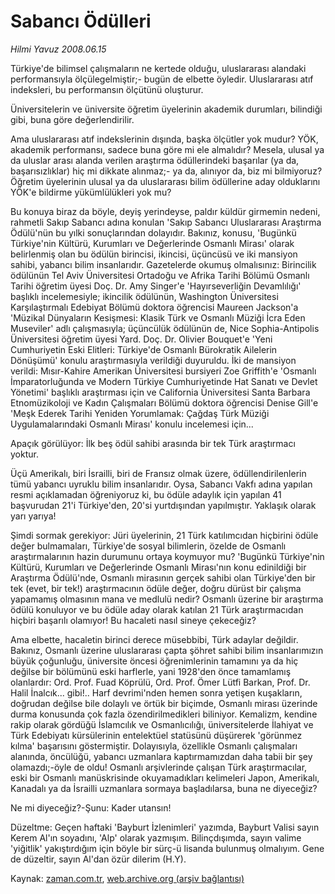 # Sabancı Ödülleri

*Hilmi Yavuz 2008.06.15*

<tr><td class="metin" colspan="2" style="padding-top: 20px; padding-left: 5px; padding-right: 10px;">Türkiye'de bilimsel çalışmaların ne kertede olduğu, uluslararası alandaki performansıyla ölçülegelmiştir;- bugün de elbette öyledir. Uluslararası atıf indeksleri, bu performansın ölçütünü oluşturur.</td></tr><tr><td class="metin" colspan="2" style="padding-top: 20px; padding-left: 5px; padding-right: 10px;"><p>Üniversitelerin ve üniversite öğretim üyelerinin akademik durumları, bilindiği gibi, buna göre değerlendirilir.
<p>Ama uluslararası atıf indekslerinin dışında, başka ölçütler yok mudur? YÖK, akademik performansı, sadece buna göre mi ele almalıdır? Mesela, ulusal ya da uluslar arası alanda verilen araştırma ödüllerindeki başarılar (ya da, başarısızlıklar) hiç mi dikkate alınmaz;- ya da, alınıyor da, biz mi bilmiyoruz? Öğretim üyelerinin ulusal ya da uluslararası bilim ödüllerine aday olduklarını YÖK'e bildirme yükümlülükleri yok mu?
<p>Bu konuya biraz da böyle, deyiş yerindeyse, paldır küldür girmemin nedeni, rahmetli Sakıp Sabancı adına konulan 'Sakıp Sabancı Uluslararası Araştırma Ödülü'nün bu yılki sonuçlarından dolayıdır. Bakınız, konusu, 'Bugünkü Türkiye'nin Kültürü, Kurumları ve Değerlerinde Osmanlı Mirası' olarak belirlenmiş olan bu ödülün birincisi, ikincisi, üçüncüsü ve iki mansiyon sahibi, yabancı bilim insanlarıdır. Gazetelerde okumuş olmalısınız: Birincilik ödülünün Tel Aviv Üniversitesi Ortadoğu ve Afrika Tarihi Bölümü Osmanlı Tarihi öğretim üyesi Doç. Dr. Amy Singer'e 'Hayırseverliğin Devamlılığı' başlıklı incelemesiyle; ikincilik ödülünün, Washington Üniversitesi Karşılaştırmalı Edebiyat Bölümü doktora öğrencisi Maureen Jackson'a 'Müzikal Dünyaların Kesişmesi: Klasik Türk ve Osmanlı Müziği İcra Eden Museviler' adlı çalışmasıyla; üçüncülük ödülünün de, Nice Sophia-Antipolis Üniversitesi öğretim üyesi Yard. Doç. Dr. Olivier Bouquet'e 'Yeni Cumhuriyetin Eski Elitleri: Türkiye'de Osmanlı Bürokratik Ailelerin Dönüşümü' konulu araştırmasıyla verildiği duyuruldu. İki de mansiyon verildi: Mısır-Kahire Amerikan Üniversitesi bursiyeri Zoe Griffith'e 'Osmanlı İmparatorluğunda ve Modern Türkiye Cumhuriyetinde Hat Sanatı ve Devlet Yönetimi' başlıklı araştırması için ve California Üniversitesi Santa Barbara Etnomüzikoloji ve Kadın Çalışmaları Bölümü doktora öğrencisi Denise Gill'e 'Meşk Ederek Tarihi Yeniden Yorumlamak: Çağdaş Türk Müziği Uygulamalarındaki Osmanlı Mirası' konulu incelemesi için...
<p> Apaçık görülüyor: İlk beş ödül sahibi arasında bir tek Türk araştırmacı yoktur.
<p>Üçü Amerikalı, biri İsrailli, biri de Fransız olmak üzere, ödüllendirilenlerin tümü yabancı uyruklu bilim insanlarıdır. Oysa, Sabancı Vakfı adına yapılan resmi açıklamadan öğreniyoruz ki, bu ödüle adaylık için yapılan 41 başvurudan 21'i Türkiye'den, 20'si yurtdışından yapılmıştır. Yaklaşık olarak yarı yarıya! 
<p> Şimdi sormak gerekiyor: Jüri üyelerinin, 21 Türk katılımcıdan hiçbirini ödüle değer bulmamaları, Türkiye'de sosyal bilimlerin, özelde de Osmanlı araştırmalarının hazin durumunu ortaya koymuyor mu? 'Bugünkü Türkiye'nin Kültürü, Kurumları ve Değerlerinde Osmanlı Mirası'nın konu edinildiği bir Araştırma Ödülü'nde, Osmanlı mirasının gerçek sahibi olan Türkiye'den bir tek (evet, bir tek!) araştırmacının ödüle değer, doğru dürüst bir çalışma yapamamış olmasının mana ve medlulü nedir? Osmanlı üzerine bir araştırma ödülü konuluyor ve bu ödüle aday olarak katılan 21 Türk araştırmacıdan hiçbiri başarılı olamıyor! Bu hacaleti nasıl sineye çekeceğiz?
<p>Ama elbette, hacaletin birinci derece müsebbibi, Türk adaylar değildir. Bakınız, Osmanlı üzerine uluslararası çapta şöhret sahibi bilim insanlarımızın büyük çoğunluğu, üniversite öncesi öğrenimlerinin tamamını ya da hiç değilse bir bölümünü eski harflerle, yani 1928'den önce tamamlamış olanlardır: Ord. Prof. Fuad Köprülü, Ord. Prof. Ömer Lütfi Barkan, Prof. Dr. Halil İnalcık... gibi!.. Harf devrimi'nden hemen sonra yetişen kuşakların, doğrudan değilse bile dolaylı ve örtük bir biçimde, Osmanlı mirası üzerinde durma konusunda çok fazla özendirilmedikleri biliniyor. Kemalizm, kendine rakip olarak gördüğü İslamcılık ve Osmanlıcılığı, üniversitelerde İlahiyat ve Türk Edebiyatı kürsülerinin entelektüel statüsünü düşürerek 'görünmez kılma' başarısını göstermiştir. Dolayısıyla, özellikle Osmanlı çalışmaları alanında, öncülüğü, yabancı uzmanlara kaptırmamızdan daha tabii bir şey olamazdı;-öyle de oldu! Osmanlı arşivlerinde çalışan Türk araştırmacılar, eski bir Osmanlı manüskrisinde okuyamadıkları kelimeleri Japon, Amerikalı, Kanadalı ya da İsrailli uzmanlara sormaya başladılarsa, buna ne diyeceğiz?
<p>Ne mi diyeceğiz?-Şunu: Kader utansın!
<p>Düzeltme: Geçen haftaki 'Bayburt İzlenimleri' yazımda, Bayburt Valisi sayın Kerem Al'ın soyadını, 'Alp' olarak yazmışım. Bilinçdışımda, sayın valime 'yiğitlik' yakıştırdığım için böyle bir sürç-ü lisanda bulunmuş olmalıyım. Gene de düzeltir, sayın Al'dan özür dilerim (H.Y).<br/></p></p></p></p></p></p></p></p></p></td></tr>

Kaynak: [zaman.com.tr](http://zaman.com.tr/yazar.do?yazino=702325), [web.archive.org (arşiv bağlantısı)](http://web.archive.org/web/20080920143014/http://www.zaman.com.tr:80/yazar.do?yazino=702325)
